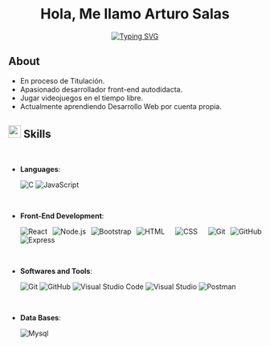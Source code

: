 <div align="justify">
 <!-- Profile -->
 <h1 align="center"><b>Hola, Me llamo Arturo Salas </b></h1>
 <p align="center">
 <a href="https://git.io/typing-svg"><img src="https://readme-typing-svg.herokuapp.com?font=Open+Sans&weight=700&size=25&pause=1000&color=379AFF&center=true&random=false&width=435&lines=Desarrollador+Web" alt="Typing SVG" /></a>
 </p>
 
 <h2>About</h2>
 
 <ul >
  <li>En proceso de Titulación.</li>
  <li>Apasionado desarrollador front-end autodidacta.</li>
  <li>Jugar videojuegos en el tiempo libre.</li>
  <li>Actualmente aprendiendo Desarrollo Web por cuenta propia.</li>
 </ul>

## <img src="https://media2.giphy.com/media/QssGEmpkyEOhBCb7e1/giphy.gif?cid=ecf05e47a0n3gi1bfqntqmob8g9aid1oyj2wr3ds3mg700bl&rid=giphy.gif" width ="25"><b> Skills</b>
<br>

<p align="center">

- **Languages**:
    
    ![C](https://img.shields.io/badge/-C%20Sharp-9031D1?logo=c-sharp&logoColor=white&style=for-the-badge)
    ![JavaScript](https://shields.io/badge/JavaScript-F7DF1E?logo=JavaScript&logoColor=000&style=for-the-badge)

<br>   
    
- **Front-End Development**:
  
  ![React](https://img.shields.io/badge/-ReactJs-61DAFB?logo=react&logoColor=white&style=for-the-badge)
  ![Node.js](https://img.shields.io/badge/-Node.js-47C21C?style=for-the-badge&logo=node.js&logoColor=ffffff)
  ![Bootstrap](https://img.shields.io/badge/-Bootstrap-8C46FF?style=for-the-badge&logo=bootstrap&logoColor=ffffff) <!--Color original: 563D7C-->
  ![HTML](https://img.shields.io/badge/-HTML-F35800?style=for-the-badge&logo=HTML5&logoColor=ffffff)&nbsp;
  ![CSS](https://img.shields.io/badge/-CSS-1A53CF?style=for-the-badge&logo=CSS3&logoColor=ffffff)&nbsp;
  ![Git](https://img.shields.io/badge/git-%23F05033.svg?style=for-the-badge&logo=git&logoColor=white)
  ![GitHub](https://img.shields.io/badge/github-%23121011.svg?style=for-the-badge&logo=github&logoColor=white)
  ![Express](https://img.shields.io/badge/express-%23121011.svg?style=for-the-badge&logo=express&logoColor=white)
    <!--![Google](https://img.shields.io/badge/google-%234285F4.svg?style=for-the-badge&logo=google&logoColor=white)-->

<br>

- **Softwares and Tools**:
  
    ![Git](https://img.shields.io/badge/git-%23F05033.svg?style=for-the-badge&logo=git&logoColor=white)
    ![GitHub](https://img.shields.io/badge/github-%23121011.svg?style=for-the-badge&logo=github&logoColor=white)
    ![Visual Studio Code](https://img.shields.io/badge/Visual%20Studio%20Code-0078d7.svg?style=for-the-badge&logo=visual-studio-code&logoColor=white)
    ![Visual Studio](https://img.shields.io/badge/Visual%20Studio-8C46FF.svg?style=for-the-badge&logo=visual-studio&logoColor=white)
    ![Postman](https://img.shields.io/badge/Postman-FF6C37?style=for-the-badge&logo=Postman&logoColor=white)
    
<br>

- **Data Bases**:
  
     ![Mysql](https://img.shields.io/badge/MySQL-00000F?style=for-the-badge&logo=mysql&logoColor=white)
 

 
</div>


